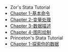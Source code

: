 * Zor's Stata Tutorial
* [Chapter 1-基本命令](docs/chapter-1.md)
* [Chapter 2-变量处理](docs/chapter-2.md)
* [Chapter 3-数据描述](docs/chapter-3.md)
* [Chapter 4-图形绘制](docs/chapter-4.md)
* Princeton's Stata Tutorial
* [Chapter 1-探索你的数据](docs/chapter-5.md)
